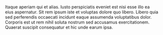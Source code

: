 Itaque aperiam qui et alias. Iusto perspiciatis eveniet est nisi esse illo ea eius aspernatur. Sit rem ipsum iste et voluptas dolore quo libero. Libero quia sed perferendis occaecati incidunt eaque assumenda voluptatibus dolor. Corporis est ut rem nihil soluta nostrum sed accusamus exercitationem. Quaerat suscipit consequatur et hic unde earum ipsa.